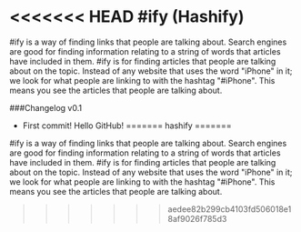 <<<<<<< HEAD
#ify (Hashify)
=======

\#ify is a way of finding links that people are talking about. Search engines are good for finding information relating to a string of words that articles have included in them. #ify is for finding articles that people are talking about on the topic. Instead of any website that uses the word "iPhone" in it; we look for what people are linking to with the hashtag "#iPhone". This means you see the articles that people are talking about.

###Changelog
v0.1

* First commit! Hello GitHub!
=======
hashify
=======

#ify is a way of finding links that people are talking about. Search engines are good for finding information relating to a string of words that articles have included in them. #ify is for finding articles that people are talking about on the topic. Instead of any website that uses the word "iPhone" in it; we look for what people are linking to with the hashtag "#iPhone". This means you see the articles that people are talking about.
>>>>>>> aedee82b299cb4103fd506018e18af9026f785d3
